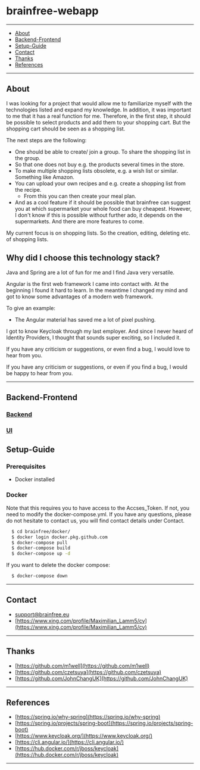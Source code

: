 # brainfree-webapp

---

* [About](#about)
* [Backend-Frontend](#Backend-Frontend)
* [Setup-Guide](#Setup-Guide)
* [Contact](#contact)
* [Thanks](#thanks)
* [References](#references)

---

## About

I was looking for a project that would allow me to familiarize myself with the technologies listed and expand my
knowledge. In addition, it was important to me that it has a real function for me. Therefore, in the first step, it
should be possible to select products and add them to your shopping cart. But the shopping cart should be seen as a
shopping list. <br/>

The next steps are the following:

* One should be able to create/ join a group. To share the shopping list in the group.
* So that one does not buy e.g. the products several times in the store.
* To make multiple shopping lists obsolete, e.g. a wish list or similar. Something like Amazon.
* You can upload your own recipes and e.g. create a shopping list from the recipe.
    * From this you can then create your meal plan.
* And as a cool feature if it should be possible that brainfree can suggest you at which supermarket your whole food can
  buy cheapest. However, I don't know if this is possible without further ado, it depends on the supermarkets. And there
  are more features to come.

My current focus is on shopping lists. So the creation, editing, deleting etc. of shopping lists.

## Why did I choose this technology stack?

Java and Spring are a lot of fun for me and I find Java very versatile.

Angular is the first web framework I came into contact with. At the beginning I found it hard to learn. In the meantime
I changed my mind and got to know some advantages of a modern web framework.

To give an example:

* The Angular material has saved me a lot of pixel pushing.

I got to know Keycloak through my last employer. And since I never heard of Identity Providers, I thought that sounds
super exciting, so I included it.

If you have any criticism or suggestions, or even find a bug, I would love to hear from you.

If you have any criticism or suggestions, or even if you find a bug, I would be happy to hear from you.

---

## Backend-Frontend

### [Backend](/brainfree-rest/README.md)

### [UI](/frontend/README.md)

## Setup-Guide

### Prerequisites

* Docker installed

### Docker

Note that this requires you to have access to the Accses_Token. If not, you need to modify the docker-compose.yml. If
you have any questions, please do not hesitate to contact us, you will find contact details under Contact.

```bash
  $ cd brainfree/docker/
  $ docker login docker.pkg.github.com
  $ docker-compose pull 
  $ docker-compose build 
  $ docker-compose up -d
```

If you want to delete the docker compose:

```bash
  $ docker-compose down
```

---

## Contact

- support@brainfree.eu
- [https://www.xing.com/profile/Maximilian_Lamm5/cv](https://www.xing.com/profile/Maximilian_Lamm5/cv)

---

## Thanks

- [https://github.com/m1well](https://github.com/m1well)
- [https://github.com/czetsuya](https://github.com/czetsuya)
- [https://github.com/JohnChangUK](https://github.com/JohnChangUK)

---

## References

- [https://spring.io/why-spring](https://spring.io/why-spring)
- [https://spring.io/projects/spring-boot](https://spring.io/projects/spring-boot)
- [https://www.keycloak.org/](https://www.keycloak.org/)
- [https://cli.angular.io/](https://cli.angular.io/)
- [https://hub.docker.com/r/jboss/keycloak](https://hub.docker.com/r/jboss/keycloak)

---
